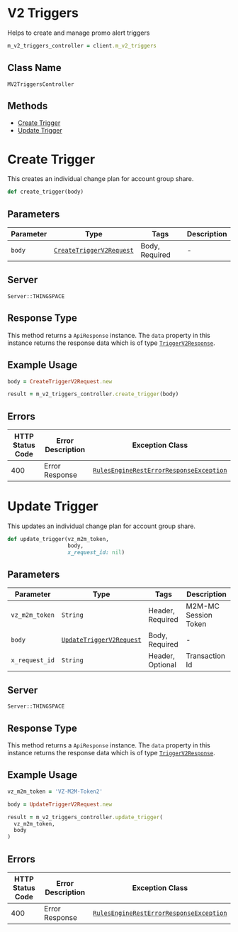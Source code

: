 # V2 Triggers

Helps to create and manage promo alert triggers

```ruby
m_v2_triggers_controller = client.m_v2_triggers
```

## Class Name

`MV2TriggersController`

## Methods

* [Create Trigger](../../doc/controllers/v2-triggers.md#create-trigger)
* [Update Trigger](../../doc/controllers/v2-triggers.md#update-trigger)


# Create Trigger

This creates an individual change plan for account group share.

```ruby
def create_trigger(body)
```

## Parameters

| Parameter | Type | Tags | Description |
|  --- | --- | --- | --- |
| `body` | [`CreateTriggerV2Request`](../../doc/models/create-trigger-v2-request.md) | Body, Required | - |

## Server

`Server::THINGSPACE`

## Response Type

This method returns a `ApiResponse` instance. The `data` property in this instance returns the response data which is of type [`TriggerV2Response`](../../doc/models/trigger-v2-response.md).

## Example Usage

```ruby
body = CreateTriggerV2Request.new

result = m_v2_triggers_controller.create_trigger(body)
```

## Errors

| HTTP Status Code | Error Description | Exception Class |
|  --- | --- | --- |
| 400 | Error Response | [`RulesEngineRestErrorResponseException`](../../doc/models/rules-engine-rest-error-response-exception.md) |


# Update Trigger

This updates an individual change plan for account group share.

```ruby
def update_trigger(vz_m2m_token,
                   body,
                   x_request_id: nil)
```

## Parameters

| Parameter | Type | Tags | Description |
|  --- | --- | --- | --- |
| `vz_m2m_token` | `String` | Header, Required | M2M-MC Session Token |
| `body` | [`UpdateTriggerV2Request`](../../doc/models/update-trigger-v2-request.md) | Body, Required | - |
| `x_request_id` | `String` | Header, Optional | Transaction Id |

## Server

`Server::THINGSPACE`

## Response Type

This method returns a `ApiResponse` instance. The `data` property in this instance returns the response data which is of type [`TriggerV2Response`](../../doc/models/trigger-v2-response.md).

## Example Usage

```ruby
vz_m2m_token = 'VZ-M2M-Token2'

body = UpdateTriggerV2Request.new

result = m_v2_triggers_controller.update_trigger(
  vz_m2m_token,
  body
)
```

## Errors

| HTTP Status Code | Error Description | Exception Class |
|  --- | --- | --- |
| 400 | Error Response | [`RulesEngineRestErrorResponseException`](../../doc/models/rules-engine-rest-error-response-exception.md) |

